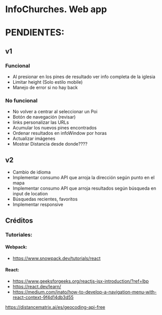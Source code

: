 # InfoChurches. Web app


# PENDIENTES:

## v1

### Funcional
- Al presionar en los pines de resultado ver info completa de la iglesia
- Limitar height (Solo estilo mobile)
- Manejo de error si no hay back

### No funcional
- No volver a centrar al seleccionar un Poi
- Botón de navegación (revisar)
- links personalizar las URLs
- Acumular los nuevos pines encontrados
- Ordenar resultados en infoWindow por horas
- Actualizar imágenes
- Mostrar Distancia desde donde????

## v2
- Cambio de idioma
- Implementar consumo API que arroja la dirección según punto en el mapa
- Implementar consumo API que arroja resultados según búsqueda en input de location
- Búsquedas recientes, favoritos
- Implementar responsive






## Créditos

### Tutoriales:

#### Webpack:
- https://www.snowpack.dev/tutorials/react

#### React:
- https://www.geeksforgeeks.org/reactjs-jsx-introduction/?ref=lbp
- https://react.dev/learn/
- https://medium.com/inato/how-to-develop-a-navigation-menu-with-react-context-9f4d14db3d55

https://distancematrix.ai/es/geocoding-api-free